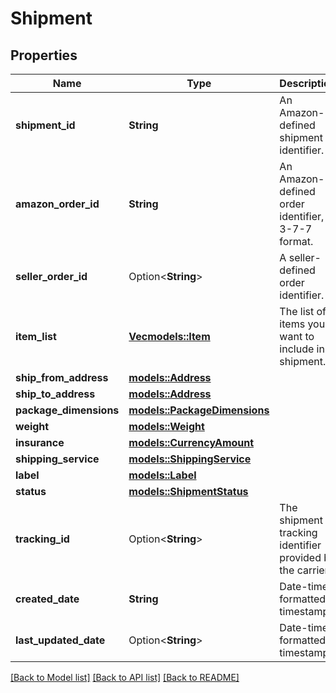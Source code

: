 # Shipment

## Properties

Name | Type | Description | Notes
------------ | ------------- | ------------- | -------------
**shipment_id** | **String** | An Amazon-defined shipment identifier. | 
**amazon_order_id** | **String** | An Amazon-defined order identifier, in 3-7-7 format. | 
**seller_order_id** | Option<**String**> | A seller-defined order identifier. | [optional]
**item_list** | [**Vec<models::Item>**](Item.md) | The list of items you want to include in a shipment. | 
**ship_from_address** | [**models::Address**](Address.md) |  | 
**ship_to_address** | [**models::Address**](Address.md) |  | 
**package_dimensions** | [**models::PackageDimensions**](PackageDimensions.md) |  | 
**weight** | [**models::Weight**](Weight.md) |  | 
**insurance** | [**models::CurrencyAmount**](CurrencyAmount.md) |  | 
**shipping_service** | [**models::ShippingService**](ShippingService.md) |  | 
**label** | [**models::Label**](Label.md) |  | 
**status** | [**models::ShipmentStatus**](ShipmentStatus.md) |  | 
**tracking_id** | Option<**String**> | The shipment tracking identifier provided by the carrier. | [optional]
**created_date** | **String** | Date-time formatted timestamp. | 
**last_updated_date** | Option<**String**> | Date-time formatted timestamp. | [optional]

[[Back to Model list]](../README.md#documentation-for-models) [[Back to API list]](../README.md#documentation-for-api-endpoints) [[Back to README]](../README.md)


